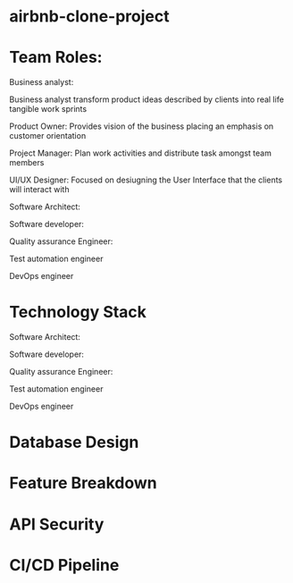 # airbnb-clone-project

# Team Roles:
Business analyst:

Business analyst transform product ideas described by clients into real life tangible work sprints

Product Owner:
Provides vision of the business placing an emphasis on customer orientation

Project Manager:
Plan work activities and distribute task amongst team members

UI/UX Designer:
Focused on desiugning the User Interface that the clients will interact with

Software Architect:

Software developer:

Quality assurance Engineer:

Test automation engineer

DevOps engineer

# Technology Stack


Software Architect:

Software developer:

Quality assurance Engineer:

Test automation engineer

DevOps engineer

# Database Design

# Feature Breakdown

# API Security

# CI/CD Pipeline
